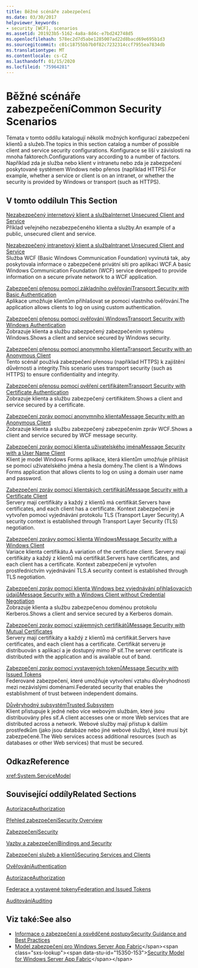 ```yaml
---
title: Běžné scénáře zabezpečení
ms.date: 03/30/2017
helpviewer_keywords:
- security [WCF], scenarios
ms.assetid: 201923b5-5162-4a8a-8d4c-e7bd242748d5
ms.openlocfilehash: 578ec2d7d5abe1285007ad22d8bacd69e695b1d3
ms.sourcegitcommit: c01c18755bb7b0f82c7232314ccf7955ea7834db
ms.translationtype: MT
ms.contentlocale: cs-CZ
ms.lasthandoff: 01/15/2020
ms.locfileid: "75964281"
---
```

# <a name="common-security-scenarios"></a><span data-ttu-id="15350-102">Běžné scénáře zabezpečení</span><span class="sxs-lookup"><span data-stu-id="15350-102">Common Security Scenarios</span></span>
<span data-ttu-id="15350-103">Témata v tomto oddílu katalogují několik možných konfigurací zabezpečení klientů a služeb.</span><span class="sxs-lookup"><span data-stu-id="15350-103">The topics in this section catalog a number of possible client and service security configurations.</span></span> <span data-ttu-id="15350-104">Konfigurace se liší v závislosti na mnoha faktorech.</span><span class="sxs-lookup"><span data-stu-id="15350-104">Configurations vary according to a number of factors.</span></span> <span data-ttu-id="15350-105">Například zda je služba nebo klient v intranetu nebo zda je zabezpečení poskytované systémem Windows nebo přenos (například HTTPS).</span><span class="sxs-lookup"><span data-stu-id="15350-105">For example, whether a service or client is on an intranet, or whether the security is provided by Windows or transport (such as HTTPS).</span></span>  
  
## <a name="in-this-section"></a><span data-ttu-id="15350-106">V tomto oddílu</span><span class="sxs-lookup"><span data-stu-id="15350-106">In This Section</span></span>  
 [<span data-ttu-id="15350-107">Nezabezpečený internetový klient a služba</span><span class="sxs-lookup"><span data-stu-id="15350-107">Internet Unsecured Client and Service</span></span>](../../../../docs/framework/wcf/feature-details/internet-unsecured-client-and-service.md)  
 <span data-ttu-id="15350-108">Příklad veřejného nezabezpečeného klienta a služby.</span><span class="sxs-lookup"><span data-stu-id="15350-108">An example of a public, unsecured client and service.</span></span>  
  
 [<span data-ttu-id="15350-109">Nezabezpečený intranetový klient a služba</span><span class="sxs-lookup"><span data-stu-id="15350-109">Intranet Unsecured Client and Service</span></span>](../../../../docs/framework/wcf/feature-details/intranet-unsecured-client-and-service.md)  
 <span data-ttu-id="15350-110">Služba WCF (Basic Windows Communication Foundation) vyvinutá tak, aby poskytovala informace o zabezpečené privátní síti pro aplikaci WCF.</span><span class="sxs-lookup"><span data-stu-id="15350-110">A basic Windows Communication Foundation (WCF) service developed to provide information on a secure private network to a WCF application.</span></span>  
  
 [<span data-ttu-id="15350-111">Zabezpečení přenosu pomocí základního ověřování</span><span class="sxs-lookup"><span data-stu-id="15350-111">Transport Security with Basic Authentication</span></span>](../../../../docs/framework/wcf/feature-details/transport-security-with-basic-authentication.md)  
 <span data-ttu-id="15350-112">Aplikace umožňuje klientům přihlašovat se pomocí vlastního ověřování.</span><span class="sxs-lookup"><span data-stu-id="15350-112">The application allows clients to log on using custom authentication.</span></span>  
  
 [<span data-ttu-id="15350-113">Zabezpečení přenosu pomocí ověřování Windows</span><span class="sxs-lookup"><span data-stu-id="15350-113">Transport Security with Windows Authentication</span></span>](../../../../docs/framework/wcf/feature-details/transport-security-with-windows-authentication.md)  
 <span data-ttu-id="15350-114">Zobrazuje klienta a službu zabezpečený zabezpečením systému Windows.</span><span class="sxs-lookup"><span data-stu-id="15350-114">Shows a client and service secured by Windows security.</span></span>  
  
 [<span data-ttu-id="15350-115">Zabezpečení přenosu pomocí anonymního klienta</span><span class="sxs-lookup"><span data-stu-id="15350-115">Transport Security with an Anonymous Client</span></span>](../../../../docs/framework/wcf/feature-details/transport-security-with-an-anonymous-client.md)  
 <span data-ttu-id="15350-116">Tento scénář používá zabezpečení přenosu (například HTTPS) k zajištění důvěrnosti a integrity.</span><span class="sxs-lookup"><span data-stu-id="15350-116">This scenario uses transport security (such as HTTPS) to ensure confidentiality and integrity.</span></span>  
  
 [<span data-ttu-id="15350-117">Zabezpečení přenosu pomocí ověření certifikátem</span><span class="sxs-lookup"><span data-stu-id="15350-117">Transport Security with Certificate Authentication</span></span>](../../../../docs/framework/wcf/feature-details/transport-security-with-certificate-authentication.md)  
 <span data-ttu-id="15350-118">Zobrazuje klienta a službu zabezpečený certifikátem.</span><span class="sxs-lookup"><span data-stu-id="15350-118">Shows a client and service secured by a certificate.</span></span>  
  
 [<span data-ttu-id="15350-119">Zabezpečení zpráv pomocí anonymního klienta</span><span class="sxs-lookup"><span data-stu-id="15350-119">Message Security with an Anonymous Client</span></span>](../../../../docs/framework/wcf/feature-details/message-security-with-an-anonymous-client.md)  
 <span data-ttu-id="15350-120">Zobrazuje klienta a službu zabezpečený zabezpečením zpráv WCF.</span><span class="sxs-lookup"><span data-stu-id="15350-120">Shows a client and service secured by WCF message security.</span></span>  
  
 [<span data-ttu-id="15350-121">Zabezpečení zpráv pomocí klienta uživatelského jména</span><span class="sxs-lookup"><span data-stu-id="15350-121">Message Security with a User Name Client</span></span>](../../../../docs/framework/wcf/feature-details/message-security-with-a-user-name-client.md)  
 <span data-ttu-id="15350-122">Klient je model Windows Forms aplikace, která klientům umožňuje přihlásit se pomocí uživatelského jména a hesla domény.</span><span class="sxs-lookup"><span data-stu-id="15350-122">The client is a Windows Forms application that allows clients to log on using a domain user name and password.</span></span>  
  
 [<span data-ttu-id="15350-123">Zabezpečení zpráv pomocí klientských certifikátů</span><span class="sxs-lookup"><span data-stu-id="15350-123">Message Security with a Certificate Client</span></span>](../../../../docs/framework/wcf/feature-details/message-security-with-a-certificate-client.md)  
 <span data-ttu-id="15350-124">Servery mají certifikáty a každý z klientů má certifikát.</span><span class="sxs-lookup"><span data-stu-id="15350-124">Servers have certificates, and each client has a certificate.</span></span> <span data-ttu-id="15350-125">Kontext zabezpečení je vytvořen pomocí vyjednávání protokolu TLS (Transport Layer Security).</span><span class="sxs-lookup"><span data-stu-id="15350-125">A security context is established through Transport Layer Security (TLS) negotiation.</span></span>  
  
 [<span data-ttu-id="15350-126">Zabezpečení zprávy pomocí klienta Windows</span><span class="sxs-lookup"><span data-stu-id="15350-126">Message Security with a Windows Client</span></span>](../../../../docs/framework/wcf/feature-details/message-security-with-a-windows-client.md)  
 <span data-ttu-id="15350-127">Variace klienta certifikátu.</span><span class="sxs-lookup"><span data-stu-id="15350-127">A variation of the certificate client.</span></span> <span data-ttu-id="15350-128">Servery mají certifikáty a každý z klientů má certifikát.</span><span class="sxs-lookup"><span data-stu-id="15350-128">Servers have certificates, and each client has a certificate.</span></span> <span data-ttu-id="15350-129">Kontext zabezpečení je vytvořen prostřednictvím vyjednávání TLS.</span><span class="sxs-lookup"><span data-stu-id="15350-129">A security context is established through TLS negotiation.</span></span>  
  
 [<span data-ttu-id="15350-130">Zabezpečení zpráv pomocí klienta Windows bez vyjednávání přihlašovacích údajů</span><span class="sxs-lookup"><span data-stu-id="15350-130">Message Security with a Windows Client without Credential Negotiation</span></span>](../../../../docs/framework/wcf/feature-details/message-security-with-a-windows-client-without-credential-negotiation.md)  
 <span data-ttu-id="15350-131">Zobrazuje klienta a službu zabezpečenou doménou protokolu Kerberos.</span><span class="sxs-lookup"><span data-stu-id="15350-131">Shows a client and service secured by a Kerberos domain.</span></span>  
  
 [<span data-ttu-id="15350-132">Zabezpečení zpráv pomocí vzájemných certifikátů</span><span class="sxs-lookup"><span data-stu-id="15350-132">Message Security with Mutual Certificates</span></span>](../../../../docs/framework/wcf/feature-details/message-security-with-mutual-certificates.md)  
 <span data-ttu-id="15350-133">Servery mají certifikáty a každý z klientů má certifikát.</span><span class="sxs-lookup"><span data-stu-id="15350-133">Servers have certificates, and each client has a certificate.</span></span> <span data-ttu-id="15350-134">Certifikát serveru je distribuován s aplikací a je dostupný mimo IP síť.</span><span class="sxs-lookup"><span data-stu-id="15350-134">The server certificate is distributed with the application and is available out of band.</span></span>  
  
 [<span data-ttu-id="15350-135">Zabezpečení zpráv pomocí vystavených tokenů</span><span class="sxs-lookup"><span data-stu-id="15350-135">Message Security with Issued Tokens</span></span>](../../../../docs/framework/wcf/feature-details/message-security-with-issued-tokens.md)  
 <span data-ttu-id="15350-136">Federované zabezpečení, které umožňuje vytvoření vztahu důvěryhodnosti mezi nezávislými doménami.</span><span class="sxs-lookup"><span data-stu-id="15350-136">Federated security that enables the establishment of trust between independent domains.</span></span>  
  
 [<span data-ttu-id="15350-137">Důvěryhodný subsystém</span><span class="sxs-lookup"><span data-stu-id="15350-137">Trusted Subsystem</span></span>](../../../../docs/framework/wcf/feature-details/trusted-subsystem.md)  
 <span data-ttu-id="15350-138">Klient přistupuje k jedné nebo více webovým službám, které jsou distribuovány přes síť.</span><span class="sxs-lookup"><span data-stu-id="15350-138">A client accesses one or more Web services that are distributed across a network.</span></span> <span data-ttu-id="15350-139">Webové služby mají přístup k dalším prostředkům (jako jsou databáze nebo jiné webové služby), které musí být zabezpečené.</span><span class="sxs-lookup"><span data-stu-id="15350-139">The Web services access additional resources (such as databases or other Web services) that must be secured.</span></span>  
  
## <a name="reference"></a><span data-ttu-id="15350-140">Odkaz</span><span class="sxs-lookup"><span data-stu-id="15350-140">Reference</span></span>  
 <xref:System.ServiceModel>  
  
## <a name="related-sections"></a><span data-ttu-id="15350-141">Související oddíly</span><span class="sxs-lookup"><span data-stu-id="15350-141">Related Sections</span></span>  
 [<span data-ttu-id="15350-142">Autorizace</span><span class="sxs-lookup"><span data-stu-id="15350-142">Authorization</span></span>](../../../../docs/framework/wcf/feature-details/authorization-in-wcf.md)  
  
 [<span data-ttu-id="15350-143">Přehled zabezpečení</span><span class="sxs-lookup"><span data-stu-id="15350-143">Security Overview</span></span>](../../../../docs/framework/wcf/feature-details/security-overview.md)  
  
 [<span data-ttu-id="15350-144">Zabezpečení</span><span class="sxs-lookup"><span data-stu-id="15350-144">Security</span></span>](../../../../docs/framework/wcf/feature-details/security.md)  
  
 [<span data-ttu-id="15350-145">Vazby a zabezpečení</span><span class="sxs-lookup"><span data-stu-id="15350-145">Bindings and Security</span></span>](../../../../docs/framework/wcf/feature-details/bindings-and-security.md)  
  
 [<span data-ttu-id="15350-146">Zabezpečení služeb a klientů</span><span class="sxs-lookup"><span data-stu-id="15350-146">Securing Services and Clients</span></span>](../../../../docs/framework/wcf/feature-details/securing-services-and-clients.md)  
  
 [<span data-ttu-id="15350-147">Ověřování</span><span class="sxs-lookup"><span data-stu-id="15350-147">Authentication</span></span>](../../../../docs/framework/wcf/feature-details/authentication-in-wcf.md)  
  
 [<span data-ttu-id="15350-148">Autorizace</span><span class="sxs-lookup"><span data-stu-id="15350-148">Authorization</span></span>](../../../../docs/framework/wcf/feature-details/authorization-in-wcf.md)  
  
 [<span data-ttu-id="15350-149">Federace a vystavené tokeny</span><span class="sxs-lookup"><span data-stu-id="15350-149">Federation and Issued Tokens</span></span>](../../../../docs/framework/wcf/feature-details/federation-and-issued-tokens.md)  
  
 [<span data-ttu-id="15350-150">Auditování</span><span class="sxs-lookup"><span data-stu-id="15350-150">Auditing</span></span>](../../../../docs/framework/wcf/feature-details/auditing-security-events.md)  
  
## <a name="see-also"></a><span data-ttu-id="15350-151">Viz také:</span><span class="sxs-lookup"><span data-stu-id="15350-151">See also</span></span>

- [<span data-ttu-id="15350-152">Informace o zabezpečení a osvědčené postupy</span><span class="sxs-lookup"><span data-stu-id="15350-152">Security Guidance and Best Practices</span></span>](../../../../docs/framework/wcf/feature-details/security-guidance-and-best-practices.md)
- <span data-ttu-id="15350-153">[Model zabezpečení pro Windows Server App Fabric](https://docs.microsoft.com/previous-versions/appfabric/ee677202(v=azure.10))</span><span class="sxs-lookup"><span data-stu-id="15350-153">[Security Model for Windows Server App Fabric](https://docs.microsoft.com/previous-versions/appfabric/ee677202(v=azure.10))</span></span>
